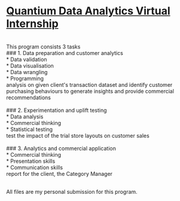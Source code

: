 # [Quantium Data Analytics Virtual Internship](https://www.theforage.com/virtual-internships/prototype/NkaC7knWtjSbi6aYv/Data%20Analytics%20Virtual%20Experience%20Program#lp)
<br>
This program consists 3 tasks <br>
### 1. Data preparation and customer analytics <br>
* Data validation<br>
* Data visualisation<br>
* Data wrangling<br>
* Programming<br>
analysis on given client's transaction dataset and identify customer purchasing behaviours to generate insights and provide commercial recommendations<br><br>
### 2. Experimentation and uplift testing<br>
* Data analysis<br>
* Commercial thinking<br>
* Statistical testing<br>
test the impact of the trial store layouts on customer sales<br><br>
### 3. Analytics and commercial application<br>
* Commercial thinking<br>
* Presentation skills<br>
* Communication skills<br>
report for the client, the Category Manager<br><br>
               
All files are my personal submission for this program.
